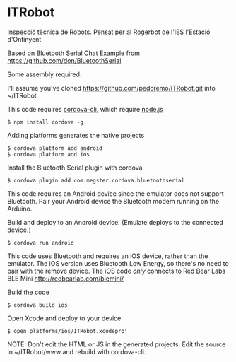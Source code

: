# ITRobot
Inspecció tècnica de Robots. Pensat per al Rogerbot de l'IES l'Estació d'Ontinyent

Based on Bluetooth Serial Chat Example from https://github.com/don/BluetoothSerial

Some assembly required.

I'll assume you've cloned https://github.com/pedcremo/ITRobot.git into ~/ITRobot

This code requires [cordova-cli](https://github.com/apache/cordova-cli), which require [node.js](http://nodejs.org)
    
    $ npm install cordova -g
    
Adding platforms generates the native projects

    $ cordova platform add android
    $ cordova platform add ios
    
Install the Bluetooth Serial plugin with cordova

    $ cordova plugin add com.megster.cordova.bluetoothserial
    
This code requires an Android device since the emulator does not support Bluetooth. Pair your Android device the Bluetooth modem running on the Arduino.

Build and deploy to an Android device. (Emulate deploys to the connected device.)

    $ cordova run android
    
This code uses Bluetooth and requires an iOS device, rather than the emulator.  The iOS version uses Bluetooth Low Energy, so there's no need to pair with the remove device.  The iOS code *only* connects to Red Bear Labs BLE Mini http://redbearlab.com/blemini/

Build the code

    $ cordova build ios
    
Open Xcode and deploy to your device
    
    $ open platforms/ios/ITRobot.xcodeproj
    
NOTE: Don't edit the HTML or JS in the generated projects. Edit the source in ~/ITRobot/www and rebuild with cordova-cli.

